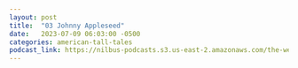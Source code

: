```yaml
---
layout: post
title:  "03 Johnny Appleseed"
date:   2023-07-09 06:03:00 -0500
categories: american-tall-tales
podcast_link: https://nilbus-podcasts.s3.us-east-2.amazonaws.com/the-well-trained-mind/American%20Tall%20Tales/03%20Johnny%20Appleseed.mp3
---
```

